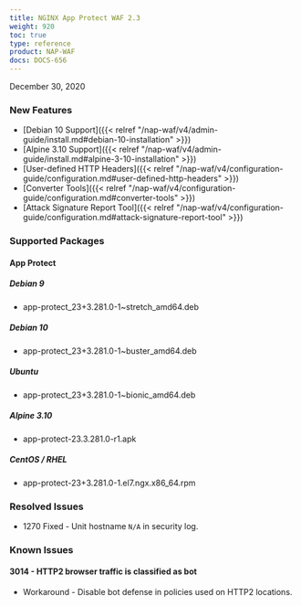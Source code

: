 ```yaml
---
title: NGINX App Protect WAF 2.3
weight: 920
toc: true
type: reference
product: NAP-WAF
docs: DOCS-656
---
```


December 30, 2020

### New Features

- [Debian 10 Support]({{< relref "/nap-waf/v4/admin-guide/install.md#debian-10-installation" >}})
- [Alpine 3.10 Support]({{< relref "/nap-waf/v4/admin-guide/install.md#alpine-3-10-installation" >}})
- [User-defined HTTP Headers]({{< relref "/nap-waf/v4/configuration-guide/configuration.md#user-defined-http-headers" >}})
- [Converter Tools]({{< relref "/nap-waf/v4/configuration-guide/configuration.md#converter-tools" >}})
- [Attack Signature Report Tool]({{< relref "/nap-waf/v4/configuration-guide/configuration.md#attack-signature-report-tool" >}})

### Supported Packages

#### App Protect

##### Debian 9

- app-protect_23+3.281.0-1~stretch_amd64.deb

##### Debian 10

- app-protect_23+3.281.0-1~buster_amd64.deb

##### Ubuntu

- app-protect_23+3.281.0-1~bionic_amd64.deb

##### Alpine 3.10

- app-protect-23.3.281.0-r1.apk

##### CentOS / RHEL

- app-protect-23+3.281.0-1.el7.ngx.x86_64.rpm

### Resolved Issues

- 1270 Fixed - Unit hostname `N/A` in security log.

### Known Issues

#### 3014 - HTTP2 browser traffic is classified as bot

- Workaround - Disable bot defense in policies used on HTTP2 locations.
